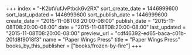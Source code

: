 +++
index = "-K2btVufJvPtbck6v2RX"
sort_create_date = 1446999600
sort_last_updated = 1446999600
sort_publish_date = 1446999600
create_date = "2015-11-08T08:20:00-08:00"
publish_date = "2015-11-08T08:20:00-08:00"
date = "2015-11-08T08:20:00-08:00"
last_updated = "2015-11-08T08:20:00-08:00"
preview_url = "cdf46392-ed65-baca-c01b-20fd8f9018f3"
name = "Paper Wings Press"
title = "Paper Wings Press"
books_by_this_publisher = ["books/frozen-by-fire"]
+++
